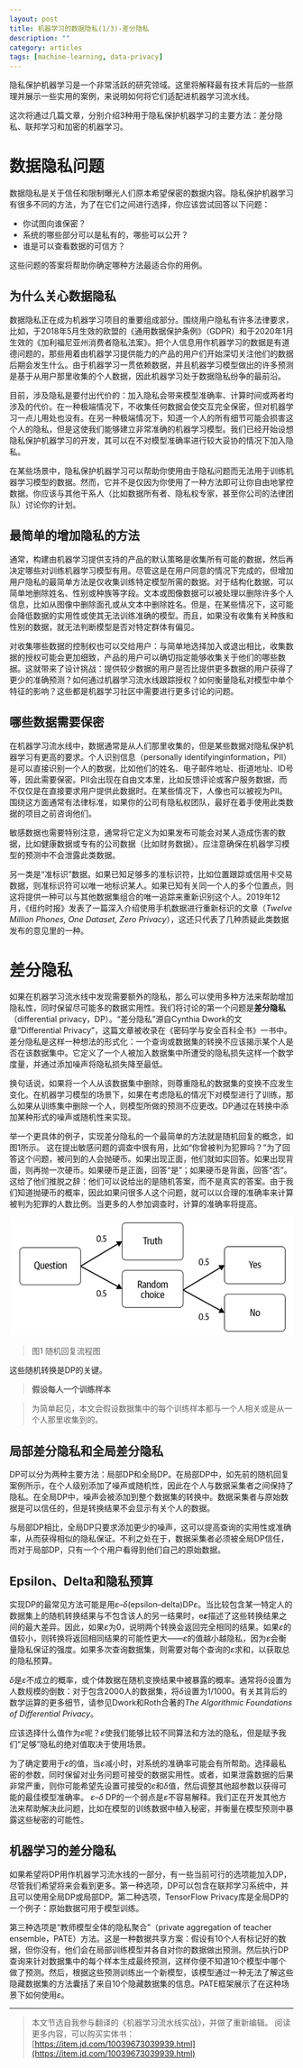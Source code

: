 ```yaml
---
layout: post
title: 机器学习的数据隐私(1/3)-差分隐私
description: ""
category: articles
tags: [machine-learning, data-privacy]
---
```


隐私保护机器学习是一个非常活跃的研究领域。这里将解释最有技术背后的一些原理并展示一些实用的案例，来说明如何将它们适配进机器学习流水线。

这次将通过几篇文章，分别介绍3种用于隐私保护机器学习的主要方法：差分隐私、联邦学习和加密的机器学习。

# 数据隐私问题

数据隐私是关于信任和限制曝光人们原本希望保密的数据内容。隐私保护机器学习有很多不同的方法，为了在它们之间进行选择，你应该尝试回答以下问题：

- 你试图向谁保密？
- 系统的哪些部分可以是私有的，哪些可以公开？
- 谁是可以查看数据的可信方？

这些问题的答案将帮助你确定哪种方法最适合你的用例。

## 为什么关心数据隐私

数据隐私正在成为机器学习项目的重要组成部分。围绕用户隐私有许多法律要求，比如，于2018年5月生效的欧盟的《通用数据保护条例》（GDPR）和于2020年1月生效的《加利福尼亚州消费者隐私法案》。把个人信息用作机器学习的数据是有道德问题的，那些用着由机器学习提供能力的产品的用户们开始深切关注他们的数据后期会发生什么。由于机器学习一贯依赖数据，并且机器学习模型做出的许多预测是基于从用户那里收集的个人数据，因此机器学习处于数据隐私纷争的最前沿。

目前，涉及隐私是要付出代价的：加入隐私会带来模型准确率、计算时间或两者均涉及的代价。在一种极端情况下，不收集任何数据会使交互完全保密，但对机器学习一点儿用处也没有。在另一种极端情况下，知道一个人的所有细节可能会损害这个人的隐私，但是这使我们能够建立非常准确的机器学习模型。我们已经开始设想隐私保护机器学习的开发，其可以在不对模型准确率进行较大妥协的情况下加入隐私。

在某些场景中，隐私保护机器学习可以帮助你使用由于隐私问题而无法用于训练机器学习模型的数据。然而，它并不是仅因为你使用了一种方法即可让你自由地掌控数据。你应该与其他干系人（比如数据所有者、隐私权专家，甚至你公司的法律团队）讨论你的计划。

## 最简单的增加隐私的方法

通常，构建由机器学习提供支持的产品的默认策略是收集所有可能的数据，然后再决定哪些对训练机器学习模型有用。尽管这是在用户同意的情况下完成的，但增加用户隐私的最简单方法是仅收集训练特定模型所需的数据。对于结构化数据，可以简单地删除姓名、性别或种族等字段。文本或图像数据可以被处理以删除许多个人信息，比如从图像中删除面孔或从文本中删除姓名。但是，在某些情况下，这可能会降低数据的实用性或使其无法训练准确的模型。而且，如果没有收集有关种族和性别的数据，就无法判断模型是否对特定群体有偏见。

对收集哪些数据的控制权也可以交给用户：与简单地选择加入或退出相比，收集数据的授权可能会更加细致，产品的用户可以确切指定能够收集关于他们的哪些数据。这就带来了设计挑战：提供较少数据的用户是否比提供更多数据的用户获得了更少的准确预测？如何通过机器学习流水线跟踪授权？如何衡量隐私对模型中单个特征的影响？这些都是机器学习社区中需要进行更多讨论的问题。

## 哪些数据需要保密

在机器学习流水线中，数据通常是从人们那里收集的，但是某些数据对隐私保护机器学习有更高的要求。个人识别信息（personally identifyinginformation，PII）是可以直接识别一个人的数据，比如他们的姓名、电子邮件地址、街道地址、ID号等，因此需要保密。PII会出现在自由文本里，比如反馈评论或客户服务数据，而不仅仅是在直接要求用户提供此数据时。在某些情况下，人像也可以被视为PII。围绕这方面通常有法律标准，如果你的公司有隐私权团队，最好在着手使用此类数据的项目之前咨询他们。

敏感数据也需要特别注意，通常将它定义为如果发布可能会对某人造成伤害的数据，比如健康数据或专有的公司数据（比如财务数据）。应注意确保在机器学习模型的预测中不会泄露此类数据。

另一类是“准标识”数据。如果已知足够多的准标识符，比如位置跟踪或信用卡交易数据，则准标识符可以唯一地标识某人。如果已知有关同一个人的多个位置点，则这将提供一种可以与其他数据集组合的唯一追踪来重新识别这个人。2019年12月，《纽约时报》发表了一篇深入介绍使用手机数据进行重新标识的文章（*Twelve Million Phones, One Dataset, Zero Privacy*），这还只代表了几种质疑此类数据发布的意见里的一种。


# 差分隐私

如果在机器学习流水线中发现需要额外的隐私，那么可以使用多种方法来帮助增加隐私性，同时保留尽可能多的数据实用性。我们将讨论的第一个问题是**差分隐私**（differential privacy，DP）。“差分隐私”源自Cynthia Dwork的文章“Differential Privacy”，这篇文章被收录在《密码学与安全百科全书》一书中。差分隐私是这样一种想法的形式化：一个查询或数据集的转换不应该揭示某个人是否在该数据集中。它定义了一个人被加入数据集中所遭受的隐私损失这样一个数学度量，并通过添加噪声将隐私损失降至最低。

换句话说，如果将一个人从该数据集中删除，则尊重隐私的数据集的变换不应发生变化。在机器学习模型的场景下，如果在考虑隐私的情况下对模型进行了训练，那么如果从训练集中删除一个人，则模型所做的预测不应更改。DP通过在转换中添加某种形式的噪声或随机性来实现。

举一个更具体的例子，实现差分隐私的一个最简单的方法就是随机回复的概念，如图1所示。 这在提出敏感问题的调查中很有用，比如“你曾被判为犯罪吗？”为了回答这个问题，被问到的人会抛硬币。如果出现正面，他们就如实回答。如果出现背面，则再抛一次硬币。如果硬币是正面，回答“是”；如果硬币是背面，回答“否”。这给了他们推脱之辞：他们可以说给出的是随机答案，而不是真实的答案。由于我们知道抛硬币的概率，因此如果问很多人这个问题，就可以以合理的准确率来计算被判为犯罪的人数比例。当更多的人参加调查时，计算的准确率将提高。

![recording](/images/posts_img/2021-10-15-data-privacy-1-1.png)

>图1 随机回复流程图

这些随机转换是DP的关键。

>**假设每人一个训练样本**

> 为简单起见，本文会假设数据集中的每个训练样本都与一个人相关或是从一个人那里收集到的。

## 局部差分隐私和全局差分隐私

DP可以分为两种主要方法：局部DP和全局DP。在局部DP中，如先前的随机回复案例所示，在个人级别添加了噪声或随机性，因此在个人与数据采集者之间保持了隐私。在全局DP中，噪声会被添加到整个数据集的转换中。数据采集者与原始数据是可以信任的，但是转换结果不会显示有关个人的数据。

与局部DP相比，全局DP只要求添加更少的噪声，这可以提高查询的实用性或准确率，从而获得相似的隐私保证。不利之处在于，数据采集者必须被全局DP信任，而对于局部DP，只有一个个用户看得到他们自己的原始数据。

## Epsilon、Delta和隐私预算

实现DP的最常见方法可能是用*ε*–*δ*(epsilon–delta)DP*ε*。当比较包含某一特定人的数据集上的随机转换结果与不包含该人的另一结果时，e***ε***描述了这些转换结果之间的最大差异。因此，如果*ε*为0，说明两个转换会返回完全相同的结果。如果*ε*的值较小，则转换将返回相同结果的可能性更大——*ε*的值越小越隐私，因为*ε*会衡量隐私保证的强度。如果多次查询数据集，则需要对每个查询的*ε*求和，以获取总的隐私预算。

*δ*是*ε*不成立的概率，或个体数据在随机变换结果中被暴露的概率。通常将*δ*设置为人数规模的倒数：对于包含2000人的数据集，将*δ*设置为1/1000。有关其背后的数学运算的更多细节，请参见Dwork和Roth合著的*The Algorithmic Foundations of Differential Privacy*。

应该选择什么值作为*ε*呢？*ε*使我们能够比较不同算法和方法的隐私，但是赋予我们“足够”隐私的绝对值取决于使用场景。

为了确定要用于*ε*的值，当*ε*减小时，对系统的准确率可能会有所帮助。选择最私密的参数，同时保留对业务问题可接受的数据实用性。或者，如果泄露数据的后果非常严重，则你可能希望先设置可接受的*ε*和*δ*值，然后调整其他超参数以获得可能的最佳模型准确率。 *ε*–*δ* DP的一个弱点是*ε*不容易解释。我们正在开发其他方法来帮助解决此问题，比如在模型的训练数据中植入秘密，并衡量在模型预测中暴露这些秘密的可能性。

## 机器学习的差分隐私

如果希望将DP用作机器学习流水线的一部分，有一些当前可行的选项能加入DP，尽管我们希望将来会看到更多。第一种选项，DP可以包含在联邦学习系统中，并且可以使用全局DP或局部DP。第二种选项，TensorFlow Privacy库是全局DP的一个例子：原始数据可用于模型训练。

第三种选项是“教师模型全体的隐私聚合”（private aggregation of teacher ensemble，PATE）方法。这是一种数据共享方案：假设有10个人有标记好的数据，但你没有，他们会在局部训练模型并各自对你的数据做出预测。然后执行DP查询来针对数据集中的每个样本生成最终预测，这样你便不知道10个模型中哪个做了预测。然后，根据这些预测训练出一个新模型，该模型通过一种无法了解这些隐藏数据集的方法囊括了来自10个隐藏数据集的信息。PATE框架展示了在这种场景下如何使用*ε*。


---

> 本文节选自我参与翻译的《机器学习流水线实战》，并做了重新编辑。
> 阅读更多内容，可以购买实体书：[https://item.jd.com/10039673039939.html](https://item.jd.com/10039673039939.html)